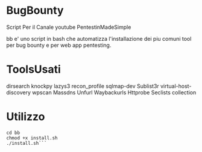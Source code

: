 # BugBounty
Script Per il Canale youtube PentestinMadeSimple  

bb e' uno script in bash che automatizza l'installazione dei piu comuni tool per bug bounty e per web app pentesting.

# ToolsUsati

dirsearch
knockpy
lazys3
recon_profile
sqlmap-dev
Sublist3r
virtual-host-discovery
wpscan
Massdns
Unfurl
Waybackurls
Httprobe
Seclists collection

# Utilizzo

```git clone https://github.com/rea94/bb.git
cd bb
chmod +x install.sh
./install.sh```
